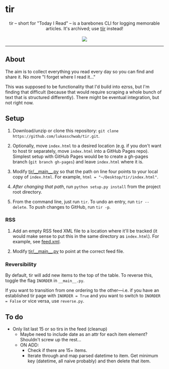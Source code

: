 # tir
<p align="center">
tir – short for "Today I Read" – is a barebones CLI for logging memorable articles. It's archived; use <a href="https://github.com/lukasschwab/tiir">tiir</a> instead!<br><br>
<img src="http://lukasschwab.github.io/img/reading.gif">
</p>

***

## About

The aim is to collect everything you read every day so you can find and share it. No more "I forget where I read it..."

This was supposed to be functionality that I'd build into ezrss, but I'm finding that difficult (because that would require scraping a whole bunch of text that is structured differently). There might be eventual integration, but not right now.

## Setup

1. Download/unzip or clone this repository: `git clone https://github.com/lukasschwab/tir.git`.

2. Optionally, move `index.html` to a desired location (e.g. if you don't want to host tir separately, move `index.html` into a GitHub Pages repo). Simplest setup with GitHub Pages would be to create a gh-pages branch (`git branch gh-pages`) and leave `index.html` where it is.

3. Modify [tir/\_\_main\_\_.py](https://github.com/lukasschwab/tir/blob/master/tir/__main__.py) so that the path on line four points to your local copy of `index.html`. For example, `html = "~/Desktop/tir/index.html"`.

4. *After changing that path*, run `python setup.py install` from the project root directory.

5. From the command line, just run `tir`. To undo an entry, run `tir --delete`. To push changes to GitHub, run `tir -p`.

### RSS

1. Add an empty RSS feed XML file to a location where it'll be tracked (it would make sense to put this in the same directory as `index.html`). For example, see [feed.xml](https://github.com/lukasschwab/tir/blob/feed/feed.xml).

2. Modify [tir/\_\_main\_\_.py](https://github.com/lukasschwab/tir/blob/master/tir/__main__.py) to point at the correct feed file.

### Reversibility

By default, tir will add new items to the top of the table. To reverse this, toggle the flag `INORDER` in `__main__.py`.

If you want to transition from one ordering to the other––i.e. if you have an established tir page with `INORDER = True` and you want to switch to `INORDER = False` or vice versa, use `reverse.py`.

## To do

+ Only list last 15 or so tirs in the feed (cleanup)
    + Maybe need to include date as an attr for each item element? Shouldn't screw up the rest...
    + ON ADD:
        + Check if there are 15+ items.
        + Iterate through and map parsed datetime to item. Get minimum key (datetime, all naive probably) and then delete that item.
